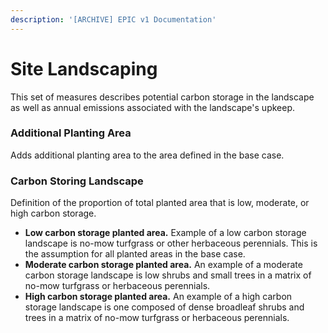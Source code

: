 ```yaml
---
description: '[ARCHIVE] EPIC v1 Documentation'
---
```


# Site Landscaping

This set of measures describes potential carbon storage in the landscape as well as annual emissions associated with the landscape's upkeep.

### Additional Planting Area

Adds additional planting area to the area defined in the base case.

### Carbon Storing Landscape

Definition of the proportion of total planted area that is low, moderate, or high carbon storage.

* **Low carbon storage planted area.** Example of a low carbon storage landscape is no-mow turfgrass or other herbaceous perennials. This is the assumption for all planted areas in the base case.
* **Moderate carbon storage planted area.** An example of a moderate carbon storage landscape is low shrubs and small trees in a matrix of no-mow turfgrass or herbaceous perennials.
* **High carbon storage planted area.** An example of a high carbon storage landscape is one composed of dense broadleaf shrubs and trees in a matrix of no-mow turfgrass or herbaceous perennials.
